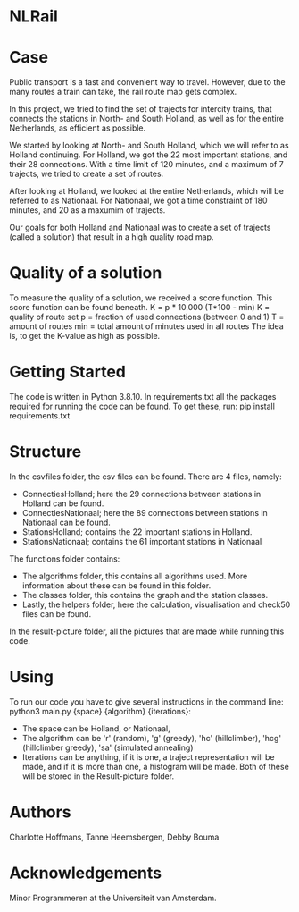 # NLRail

# Case
Public transport is a fast and convenient way to travel. However, due to the many routes a train can take, the rail route map gets complex. 

In this project, we tried to find the set of trajects for intercity trains, that connects the stations in North- and South Holland, as well as for the entire Netherlands, as efficient as possible.

We started by looking at North- and South Holland, which we will refer to as Holland continuing. For Holland, we got the 22 most important stations, and their 28 connections. With a time limit of 120 minutes, and a maximum of 7 trajects, we tried to create a set of routes.

After looking at Holland, we looked at the entire Netherlands, which will be referred to as Nationaal. For Nationaal, we got a time constraint of 180 minutes, and 20 as a maxumim of trajects.

Our goals for both Holland and Nationaal was to create a set of trajects (called a solution) that result in a high quality road map.


# Quality of a solution
To measure the quality of a solution, we received a score function. This score function can be found beneath. 
K = p * 10.000 (T*100 - min)
K = quality of route set
p = fraction of used connections (between 0 and 1)
T = amount of routes
min = total amount of minutes used in all routes
The idea is, to get the K-value as high as possible.


# Getting Started
The code is written in Python 3.8.10. In requirements.txt all the packages required for running the code can be found. To get these, run:
pip install requirements.txt


# Structure
In the csvfiles folder, the csv files can be found. There are 4 files, namely:
- ConnectiesHolland; here the 29 connections between stations in Holland can be found.
- ConnectiesNationaal; here the 89 connections between stations in Nationaal can be found.
- StationsHolland; contains the 22 important stations in Holland.
- StationsNationaal; contains the 61 important stations in Nationaal

The functions folder contains: 
- The algorithms folder, this contains all algorithms used. More information about these can be found in this folder.
- The classes folder, this contains the graph and the station classes.
- Lastly, the helpers folder, here the calculation, visualisation and check50 files can be found.

In the result-picture folder, all the pictures that are made while running this code. 


# Using
To run our code you have to give several instructions in the command line:
python3 main.py {space} {algorithm} {iterations}:
- The space can be Holland, or Nationaal,
- The algorithm can be 'r' (random), 'g' (greedy), 'hc' (hillclimber), 'hcg' (hillclimber greedy), 'sa' (simulated annealing)
- Iterations can be anything, if it is one, a traject representation will be made, and if it is more than one, a histogram will be made. Both of these will be stored in the Result-picture folder.


# Authors
Charlotte Hoffmans, Tanne Heemsbergen, Debby Bouma


# Acknowledgements
Minor Programmeren at the Universiteit van Amsterdam.
